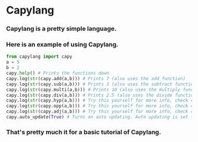 # Capylang
### Capylang is a pretty simple language.
### Here is an example of using Capylang.
```python
from capylang import capy
a = 5
b = 2
capy.help() # Prints the functions down
capy.log(str(capy.add(a,b))) # Prints 7 (also uses the add function)
capy.log(str(capy.sub(a,b))) # Prints 3 (also uses the subtract function)
capy.log(str(capy.multi(a,b))) # Prints 10 (also uses the multiply function)
capy.log(str(capy.div(a,b))) # Prints 2.5 (also uses the divide function)
capy.log(str(capy.hyp(a,b))) # Try this yourself for more info, check capy.help()
capy.log(str(capy.opp(a,b))) # Try this yourself for more info, check capy.help()
capy.log(str(capy.adj(a,b))) # Try this yourself for more info, check capy.help()
capy.auto_update(True) # Turns on auto updating. Auto updating is set to False by default.
```
### That's pretty much it for a basic tutorial of Capylang.